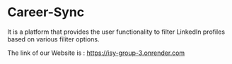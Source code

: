 # Career-Sync
 It is a platform that provides the user functionality to filter LinkedIn profiles based on various filiter options.

The link of our Website is : https://isy-group-3.onrender.com
